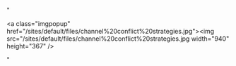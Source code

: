 "<p><a class=\"imgpopup\" href=\"/sites/default/files/channel%20conflict%20strategies.jpg\"><img src=\"/sites/default/files/channel%20conflict%20strategies.jpg width=\"940\" height=\"367\" /></a></p> "